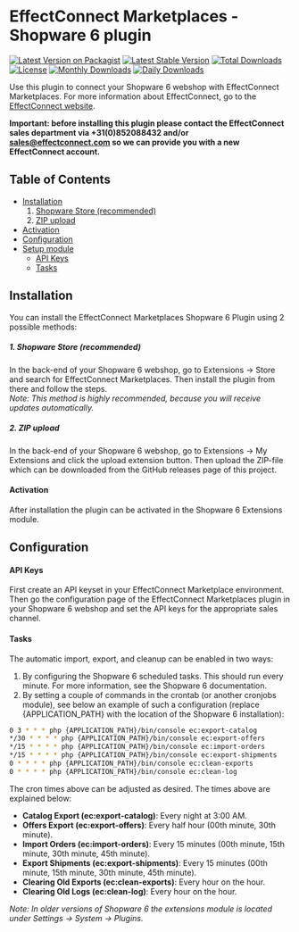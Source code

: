 # EffectConnect Marketplaces - Shopware 6 plugin

[![Latest Version on Packagist](https://img.shields.io/packagist/v/effectconnect/marketplaces-plugin-sw6.svg?style=flat-square)](https://packagist.org/packages/effectconnect/marketplaces-plugin-sw6)
[![Latest Stable Version](https://poser.pugx.org/effectconnect/marketplaces-plugin-sw6/v/stable?style=flat-square)](https://packagist.org/packages/effectconnect/marketplaces-plugin-sw6)
[![Total Downloads](https://img.shields.io/packagist/dt/effectconnect/marketplaces-plugin-sw6.svg?style=flat-square)](https://packagist.org/packages/effectconnect/marketplaces-plugin-sw6)
[![License](https://poser.pugx.org/effectconnect/marketplaces-plugin-sw6/license?style=flat-square?style=flat-square)](https://packagist.org/packages/effectconnect/marketplaces-plugin-sw6)
[![Monthly Downloads](https://poser.pugx.org/effectconnect/marketplaces-plugin-sw6/d/monthly?style=flat-square)](https://packagist.org/packages/effectconnect/marketplaces-plugin-sw6)
[![Daily Downloads](https://poser.pugx.org/effectconnect/marketplaces-plugin-sw6/d/daily?style=flat-square)](https://packagist.org/packages/effectconnect/marketplaces-plugin-sw6)

Use this plugin to connect your Shopware 6 webshop with EffectConnect Marketplaces. For more information about EffectConnect, go to the [EffectConnect website](https://www.effectconnect.com "EffectConnect Website").

**Important: before installing this plugin please contact the EffectConnect sales department via +31(0)852088432 and/or sales@effectconnect.com so we can provide you with a new EffectConnect account.**

## Table of Contents
  * [Installation](#installation)
    1. [Shopware Store (recommended)](#1-shopware-store--recommended-)
    2. [ZIP upload](#2-zip-upload)
  * [Activation](#activate)
  * [Configuration](#configuration)
  * [Setup module](#setup-module)
    + [API Keys](#api-keys)
    + [Tasks](#tasks)

## Installation
You can install the EffectConnect Marketplaces Shopware 6 Plugin using 2 possible methods:

##### 1. Shopware Store (recommended)
In the back-end of your Shopware 6 webshop, go to Extensions -> Store and search for EffectConnect Marketplaces. Then install the plugin from there and follow the steps.  
*Note: This method is highly recommended, because you will receive updates automatically.*

##### 2. ZIP upload
In the back-end of your Shopware 6 webshop, go to Extensions -> My Extensions and click the upload extension button. Then upload the ZIP-file which can be downloaded from the GitHub releases page of this project.

#### Activation
After installation the plugin can be activated in the Shopware 6 Extensions module.

## Configuration
#### API Keys
First create an API keyset in your EffectConnect Marketplace environment. Then go the configuration page of the EffectConnect Marketplaces plugin in your Shopware 6 webshop and set the API keys for the appropriate sales channel.

#### Tasks
The automatic import, export, and cleanup can be enabled in two ways:
1. By configuring the Shopware 6 scheduled tasks. This should run every minute. For more information, see the Shopware 6 documentation.
2. By setting a couple of commands in the crontab (or another cronjobs module), see below an example of such a configuration (replace {APPLICATION_PATH} with the location of the Shopware 6 installation):

```bash
0 3 * * * php {APPLICATION_PATH}/bin/console ec:export-catalog
*/30 * * * * php {APPLICATION_PATH}/bin/console ec:export-offers  
*/15 * * * * php {APPLICATION_PATH}/bin/console ec:import-orders  
*/15 * * * * php {APPLICATION_PATH}/bin/console ec:export-shipments  
0 * * * * php {APPLICATION_PATH}/bin/console ec:clean-exports  
0 * * * * php {APPLICATION_PATH}/bin/console ec:clean-log  
```  

The cron times above can be adjusted as desired. The times above are explained below:  
- **Catalog Export (ec:export-catalog)**: Every night at 3:00 AM.  
- **Offers Export (ec:export-offers)**: Every half hour (00th minute, 30th minute).  
- **Import Orders (ec:import-orders)**: Every 15 minutes (00th minute, 15th minute, 30th minute, 45th minute).  
- **Export Shipments (ec:export-shipments)**: Every 15 minutes (00th minute, 15th minute, 30th minute, 45th minute).
- **Clearing Old Exports (ec:clean-exports)**: Every hour on the hour.  
- **Clearing Old Logs (ec:clean-log)**: Every hour on the hour.  

*Note: In older versions of Shopware 6 the extensions module is located under Settings -> System -> Plugins.*